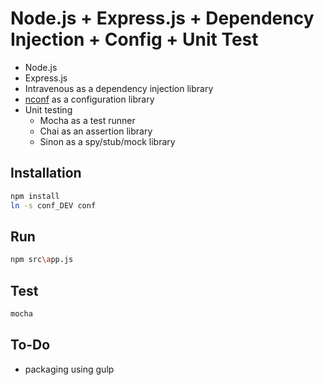# Node.js + Express.js + Dependency Injection + Config + Unit Test

- Node.js
- Express.js
- Intravenous as a dependency injection library
- [nconf](https://github.com/indexzero/nconf) as a configuration library
- Unit testing
    - Mocha as a test runner
    - Chai as an assertion library
    - Sinon as a spy/stub/mock library

## Installation
```bash
npm install
ln -s conf_DEV conf
```

## Run
```bash
npm src\app.js
```

## Test
```bash
mocha
```

## To-Do

- packaging using gulp
